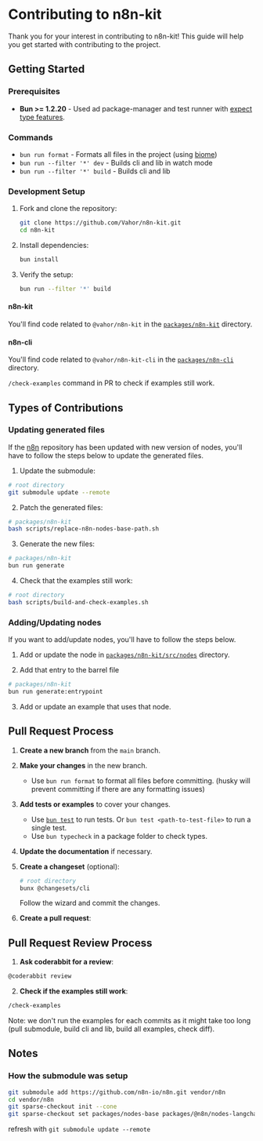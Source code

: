 # Contributing to n8n-kit 

Thank you for your interest in contributing to n8n-kit! This guide will help you get started with contributing to the project.

## Getting Started

### Prerequisites

- **Bun >= 1.2.20** - Used ad package-manager and test runner with [expect type features](https://bun.com/docs/test/writing#type-testing).

### Commands

- `bun run format` - Formats all files in the project (using [biome](https://github.com/biomejs/biome))
- `bun run --filter '*' dev` - Builds cli and lib in watch mode
- `bun run --filter '*' build` - Builds cli and lib

### Development Setup

1. Fork and clone the repository:
   ```bash
   git clone https://github.com/Vahor/n8n-kit.git
   cd n8n-kit
   ```

2. Install dependencies:
   ```bash
   bun install
   ```

3. Verify the setup:
   ```bash
   bun run --filter '*' build 
   ```

#### n8n-kit

You'll find code related to `@vahor/n8n-kit` in the [`packages/n8n-kit`](./packages/n8n-kit) directory.

#### n8n-cli

You'll find code related to `@vahor/n8n-kit-cli` in the [`packages/n8n-cli`](./packages/n8n-cli) directory.


`/check-examples` command in PR to check if examples still work.

## Types of Contributions

### Updating generated files

If the [n8n](https://github.com/n8n-io/n8n) repository has been updated with new version of nodes, you'll have to follow the steps below to update the generated files.

1. Update the submodule:
```bash
# root directory
git submodule update --remote
```

2. Patch the generated files:
```bash
# packages/n8n-kit
bash scripts/replace-n8n-nodes-base-path.sh
```

3. Generate the new files:
```bash
# packages/n8n-kit
bun run generate
```

4. Check that the examples still work:
```bash
# root directory
bash scripts/build-and-check-examples.sh
```

### Adding/Updating nodes

If you want to add/update nodes, you'll have to follow the steps below.

1. Add or update the node in [`packages/n8n-kit/src/nodes`](./packages/n8n-kit/src/nodes) directory.

2. Add that entry to the barrel file 
```bash
# packages/n8n-kit
bun run generate:entrypoint
```

3. Add or update an example that uses that node.


## Pull Request Process

1. **Create a new branch** from the `main` branch.

2. **Make your changes** in the new branch.
	- Use `bun run format` to format all files before committing. (husky will prevent committing if there are any formatting issues)

3. **Add tests or examples** to cover your changes.
	- Use [`bun test`](https://bun.com/docs/cli/test) to run tests. Or `bun test <path-to-test-file>` to run a single test.
	- Use `bun typecheck` in a package folder to check types.

4. **Update the documentation** if necessary.

5. **Create a changeset** (optional):
	```bash
	# root directory
	bunx @changesets/cli
	```
	Follow the wizard and commit the changes.

6. **Create a pull request**:


## Pull Request Review Process

1. **Ask coderabbit for a review**:
```txt
@coderabbit review
```

2. **Check if the examples still work**:
```txt
/check-examples
```
Note: we don't run the examples for each commits as it might take too long (pull submodule, build cli and lib, build all examples, check diff).

## Notes

### How the submodule was setup

```bash
git submodule add https://github.com/n8n-io/n8n.git vendor/n8n
cd vendor/n8n
git sparse-checkout init --cone
git sparse-checkout set packages/nodes-base packages/@n8n/nodes-langchain
```

refresh with `git submodule update --remote`

